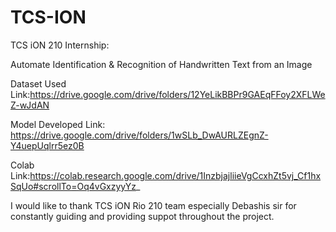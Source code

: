 # TCS-ION


TCS iON 210 Internship:

Automate Identification & Recognition of Handwritten Text from an Image

Dataset Used Link:https://drive.google.com/drive/folders/12YeLikBBPr9GAEqFFoy2XFLWeZ-wJdAN

Model Developed Link: https://drive.google.com/drive/folders/1wSLb_DwAURLZEgnZ-Y4uepUqlrr5ez0B

Colab Link:https://colab.research.google.com/drive/1InzbjajliieVgCcxhZt5vj_Cf1hxSqUo#scrollTo=Oq4vGxzyyYz_

I would like to thank TCS iON Rio 210 team especially Debashis sir for constantly guiding and providing suppot throughout the project.
